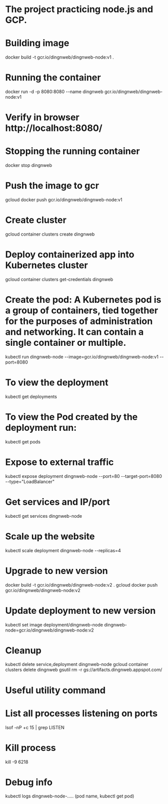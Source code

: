 # The project practicing node.js and GCP.

# Building image
docker build -t gcr.io/dingnweb/dingnweb-node:v1 .
# Running the container
docker run -d -p 8080:8080 --name dingnweb gcr.io/dingnweb/dingnweb-node:v1
# Verify in browser http://localhost:8080/
# Stopping the running container
docker stop dingnweb
# Push the image to gcr 
gcloud docker push gcr.io/dingnweb/dingnweb-node:v1

# Create cluster 
gcloud container clusters create dingnweb

# Deploy containerized app into Kubernetes cluster
gcloud container clusters get-credentials dingnweb

# Create the pod: A Kubernetes pod is a group of containers, tied together for the purposes of administration and networking. It can contain a single container or multiple.
kubectl run dingnweb-node --image=gcr.io/dingnweb/dingnweb-node:v1 --port=8080

# To view the deployment 
kubectl get deployments

# To view the Pod created by the deployment run:
kubectl get pods

# Expose to external traffic
kubectl expose deployment dingnweb-node --port=80 --target-port=8080 --type="LoadBalancer"

# Get services and IP/port
kubectl get services dingnweb-node

# Scale up the website
kubectl scale deployment dingnweb-node --replicas=4

# Upgrade to new version
docker build -t gcr.io/dingnweb/dingnweb-node:v2 .
gcloud docker push gcr.io/dingnweb/dingnweb-node:v2

# Update deployment to new version
kubectl set image deployment/dingnweb-node dingnweb-node=gcr.io/dingnweb/dingnweb-node:v2


# Cleanup
kubectl delete service,deployment dingnweb-node
gcloud container clusters delete dingnweb
gsutil rm -r gs://artifacts.dingnweb.appspot.com/


# Useful utility command
# List all processes listening on ports
lsof -nP +c 15 | grep LISTEN
# Kill process
kill -9 6218

# Debug info
kubectl logs dingnweb-node-..... (pod name, kubectl get pod)
    